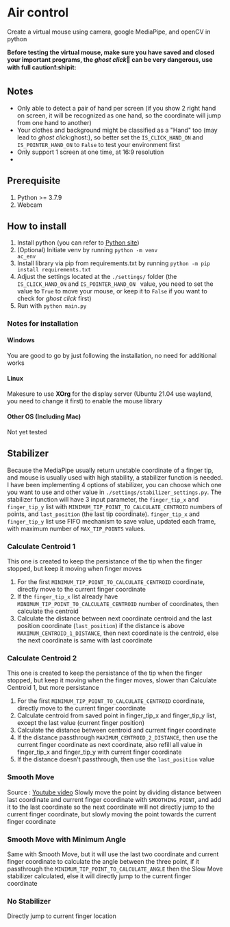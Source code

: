 # Air control

Create a virtual mouse using camera, google MediaPipe, and openCV in python 

<b>Before testing the virtual mouse, make sure you have saved and closed your important programs, the <em>ghost click</em>:ghost: can be very dangerous, use with full caution:exclamation::shipit:</b>

## Notes
<ul>
    <li>Only able to detect a pair of hand per screen (if you show 2 right hand on screen, it will be recognized as one hand, so the coordinate will jump from one hand to another)</li>
    <li>Your clothes and background might be classified as a "Hand" too (may lead to <em>ghost click</em>:ghost:), so better set the <code>IS_CLICK_HAND_ON</code> and <code>IS_POINTER_HAND_ON</code> to <code>False</code> to test your environment first</li>
    <li>Only support 1 screen at one time, at 16:9 resolution<li>
</ul>

## Prerequisite
1. Python >= 3.7.9
2. Webcam

## How to install
1. Install python (you can refer to [Python site](https://www.python.org/downloads/))
2. (Optional) Initiate venv by running <code>python -m venv ac_env</code>
2. Install library via pip from requirements.txt by running <code>python -m pip install requirements.txt</code>
3. Adjust the settings located at the <code>./settings/</code> folder (the <code>IS_CLICK_HAND_ON</code> and <code>IS_POINTER_HAND_ON
</code> value, you need to set the value to <code>True</code> to move your mouse, or keep it to <code>False</code> if you want to check for <em>ghost click</em> first)
4. Run with <code>python main.py</code>

### Notes for installation
#### Windows
You are good to go by just following the installation, no need for additional works

#### Linux
Makesure to use <b>XOrg</b> for the display server (Ubuntu 21.04 use wayland, you need to change it first) to enable the mouse library

#### Other OS (Including Mac)
Not yet tested

## Stabilizer
Because the MediaPipe usually return unstable coordinate of a finger tip, and mouse is usually used with high stability, a stabilizer function is needed. I have been implementing 4 options of stabilizer, you can choose which one you want to use and other value in <code>./settings/stabilizer_settings.py</code>. The stabilizer function will have 3 input parameter, the <code>finger_tip_x</code> and <code>finger_tip_y</code> list with <code>MINIMUM_TIP_POINT_TO_CALCULATE_CENTROID</code> numbers of points, and <code>last_position</code> (the last tip coordinate). <code>finger_tip_x</code> and <code>finger_tip_y</code> list use FIFO mechanism to save value, updated each frame, with maximum number of <code>MAX_TIP_POINTS</code> values.

### Calculate Centroid 1
This one is created to keep the persistance of the tip when the finger stopped, but keep it moving when finger moves

1. For the first <code>MINIMUM_TIP_POINT_TO_CALCULATE_CENTROID</code> coordinate, directly move to the current finger coordinate
2. If the <code>finger_tip_x</code> list already have <code>MINIMUM_TIP_POINT_TO_CALCULATE_CENTROID</code> number of coordinates, then calculate the centroid
3. Calculate the distance between next coordinate centroid and the last position coordinate (<code>last_position</code>) if the distance is above <code>MAXIMUM_CENTROID_1_DISTANCE</code>, then next coordinate is the centroid, else the next coordinate is same with last coordinate

### Calculate Centroid 2
This one is created to keep the persistance of the tip when the finger stopped, but keep it moving when the finger moves, slower than Calculate Centroid 1, but more persistance

1. For the first <code>MINIMUM_TIP_POINT_TO_CALCULATE_CENTROID</code> coordinate, directly move to the current finger coordinate
1. Calculate centroid from saved point in finger_tip_x and finger_tip_y list, except the last value (current finger position)
2. Calculate the distance between centroid and current finger coordinate
3. If the distance passthrough <code>MAXIMUM_CENTROID_2_DISTANCE</code>, then use the current finger coordinate as next coordinate, also refill all value in finger_tip_x and finger_tip_y with current finger coordinate
4. If the distance doesn't passthrough, then use the <code>last_position</code> value

### Smooth Move
Source : [Youtube video](https://youtu.be/01sAkU_NvOY?t=23678)
Slowly move the point by dividing distance between last coordinate and current finger coordinate with <code>SMOOTHING_POINT</code>, and add it to the last coordinate so the next coordinate will not directly jump to the current finger coordinate, but slowly moving the point towards the current finger coordinate

### Smooth Move with Minimum Angle
Same with Smooth Move, but it will use the last two coordinate and current finger coordinate to calculate the angle between the three point, if it passthrough the <code>MINIMUM_TIP_POINT_TO_CALCULATE_ANGLE</code> then the Slow Move stabilizer calculated, else it will directly jump to the current finger coordinate

### No Stabilizer
Directly jump to current finger location